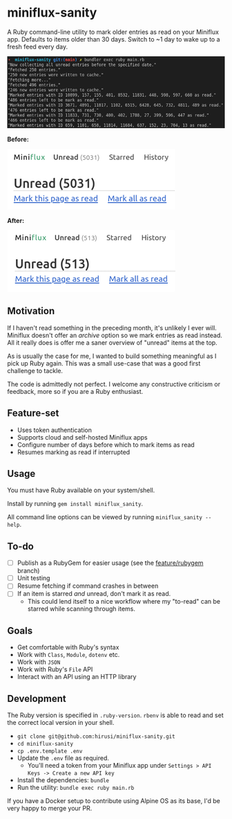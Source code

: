 # miniflux-sanity

A Ruby command-line utility to mark older entries as read on your Miniflux app. Defaults to items older than 30 days. Switch to ~1 day to wake up to a fresh feed every day.

![A screenshot from my Terminal showcasing the utility in action](./assets/miniflux-sanity_cli.png)

__Before:__

![A screenshot from my Miniflux app showing 5031 unread items](./assets/miniflux-sanity_before.png)

__After:__

![A screenshot from my Miniflux app showing 516 unread items](./assets/miniflux-sanity_after.png)

## Motivation

If I haven't read something in the preceding month, it's unlikely I ever will. Miniflux doesn't offer an _archive_ option so we mark entries as read instead. All it really does is offer me a saner overview of "unread" items at the top.

As is usually the case for me, I wanted to build something meaningful as I pick up Ruby again. This was a small use-case that was a good first challenge to tackle.

The code is admittedly not perfect. I welcome any constructive criticism or feedback, more so if you are a Ruby enthusiast.

## Feature-set

- Uses token authentication
- Supports cloud and self-hosted Miniflux apps
- Configure number of days before which to mark items as read
- Resumes marking as read if interrupted

## Usage

You must have Ruby available on your system/shell.

Install by running `gem install miniflux_sanity`.

All command line options can be viewed by running `miniflux_sanity --help`.

## To-do

- [ ] Publish as a RubyGem for easier usage (see the [feature/rubygem](https://github.com/hirusi/miniflux-sanity/tree/feature/rubygem) branch)
- [ ] Unit testing
- [ ] Resume fetching if command crashes in between
- [ ] If an item is starred _and_ unread, don't mark it as read.
    - This could lend itself to a nice workflow where my "to-read" can be starred while scanning through items.

## Goals

- Get comfortable with Ruby's syntax
- Work with `Class`, `Module`, `dotenv` etc.
- Work with `JSON`
- Work with Ruby's `File` API
- Interact with an API using an HTTP library

## Development

The Ruby version is specified in `.ruby-version`. `rbenv` is able to read and set the correct local version in your shell.

- `git clone git@github.com:hirusi/miniflux-sanity.git`
- `cd miniflux-sanity`
- `cp .env.template .env`
- Update the `.env` file as required.
    - You'll need a token from your Miniflux app under `Settings > API Keys -> Create a new API key`
- Install the dependencies: `bundle`
- Run the utility: `bundle exec ruby main.rb`

If you have a Docker setup to contribute using Alpine OS as its base, I'd be very happy to merge your PR.
